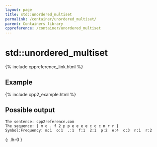 ```yaml
---
layout: page
title: std::unordered_multiset
permalink: /container/unordered_multiset/
parent: Containers library
cppreference: /container/unordered_multiset
---
```

# std::unordered_multiset

{% include cppreference_link.html %}

## Example

{% include cpp2_example.html %}

## Possible output

```
The sentence: cpp2reference.com
The sequence: { m o . f 2 p p e e e e c c c n r r }
Symbol:Frequency: m:1  o:1  .:1  f:1  2:1  p:2  e:4  c:3  n:1  r:2  
```
{: .lh-0 }
